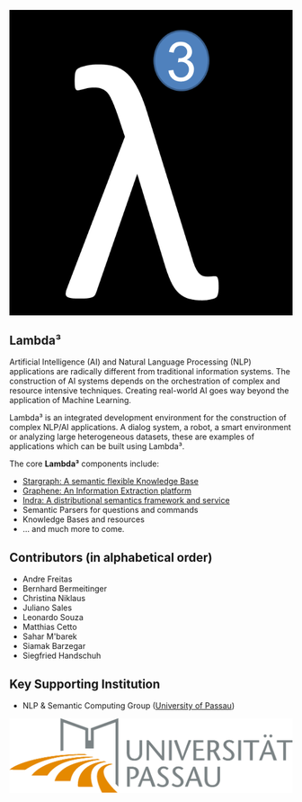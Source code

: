 ![](lambda3.png)

## Lambda³

Artificial Intelligence (AI) and Natural Language Processing (NLP) applications are radically different from traditional information systems. The construction of AI systems depends on the orchestration of complex and resource intensive techniques. Creating real-world AI goes way beyond the application of Machine Learning.

Lambda³ is an integrated development environment for the construction of complex NLP/AI applications. A dialog system, a robot, a smart environment or analyzing large heterogeneous datasets, these are examples of applications which can be built using Lambda³.

The core __Lambda³__ components include:

* [Stargraph: A semantic flexible Knowledge Base](http://lambda3.org/Stargraph)
* [Graphene: An Information Extraction platform](http://lambda3.org/Graphene)
* [Indra: A distributional semantics framework and service](http://lambda3.org/Indra)
* Semantic Parsers for questions and commands
* Knowledge Bases and resources
* … and much more to come.

## Contributors (in alphabetical order)

* Andre Freitas
* Bernhard Bermeitinger
* Christina Niklaus
* Juliano Sales
* Leonardo Souza
* Matthias Cetto
* Sahar M'barek
* Siamak Barzegar
* Siegfried Handschuh

## Key Supporting Institution

* NLP & Semantic Computing Group ([University of Passau](http://www.uni-passau.de))

![](passau.jpg)
